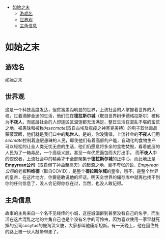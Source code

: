 - [如始之末](#如始之末)
  - [游戏名](#游戏名)
  - [世界观](#世界观)
  - [主角信息](#主角信息)


# 如始之末

## 游戏名

如始之末

## 世界观

这是一个科技高度发达，但贫富差距明显的世界，上流社会的人掌握着世界的大权，过着酒醉金迷的生活，他们住在**德拉斯尔城**（取自世界树伊德格拉斯尔）被称为**不夜人**，而底层社会的人却连区区温饱都无法满足，整日生活在混乱不堪的蛮荒之地，被愚昧和被称为*secmate*(取自古埃及瘟疫之神塞克美特）的电子软体毒品蒙蔽双眼，他们就是我们口中的**乱世人**。是的，你没猜错，上流社会的**不夜人**们用*secmate*控制着底层愚昧的人民，即使他们有着高额的产能，自动化的食物生产可以轻松的让全人类无忧无虑的生活，他们仍愿意将多余的食物焚毁，看着底层的人民为了一箱毒品，一个高级义肢，甚至一车优质面包而大打出手。
而**不夜人**中的佼佼者，上流社会中的精英才干全部聚集于**德拉斯尔城**的正中心，而此地正是**Empyrean公司**（取自但丁神曲至高天）的起源之地，毫不夸张的说，*Empyrean公司*的老板**科维德**（取自COVID），是整个**德拉斯尔城**的皇帝，哦不，是整个世界的皇帝，在这片地方，你要是敢说他的坏话，明天全世界的储存库中就再也找不到你的任何信息了，没人会记得你存在过，当然，也没人敢记得。

## 主角信息

故事的主角来自一个名不见经传的小城，这座城偏僻到甚至没有自己的名字，而生活在这片混乱之地的主角自己也是个没有名字的可怜虫，因为喜欢使用一家早就死掉的公司cocytus的被淘汰义肢，大家都叫他康斯坦斯。有一天晚上，他在回住处的路上被一伙人敲晕带走了。

